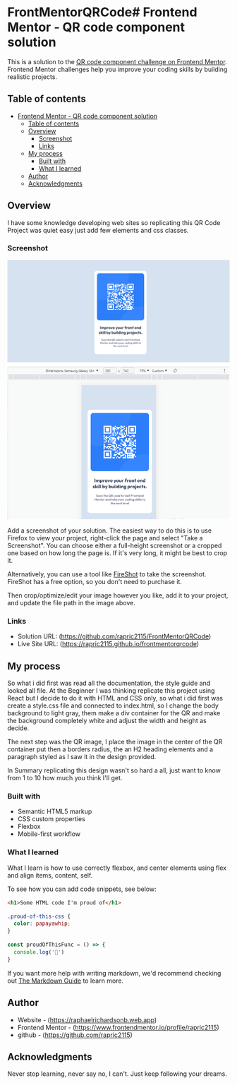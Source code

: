 # FrontMentorQRCode# Frontend Mentor - QR code component solution

This is a solution to the [QR code component challenge on Frontend Mentor](https://www.frontendmentor.io/challenges/qr-code-component-iux_sIO_H). Frontend Mentor challenges help you improve your coding skills by building realistic projects. 

## Table of contents

- [Frontend Mentor - QR code component solution](#frontend-mentor---qr-code-component-solution)
  - [Table of contents](#table-of-contents)
  - [Overview](#overview)
    - [Screenshot](#screenshot)
    - [Links](#links)
  - [My process](#my-process)
    - [Built with](#built-with)
    - [What I learned](#what-i-learned)
  - [Author](#author)
  - [Acknowledgments](#acknowledgments)

## Overview

I have some knowledge developing web sites so replicating this QR Code Project was quiet easy just add few elements and css classes.

### Screenshot

![](./screenshots/QR-desktop-screenshot.png)
![](./screenshots/QR-mobile-screenshot.PNG)

Add a screenshot of your solution. The easiest way to do this is to use Firefox to view your project, right-click the page and select "Take a Screenshot". You can choose either a full-height screenshot or a cropped one based on how long the page is. If it's very long, it might be best to crop it.

Alternatively, you can use a tool like [FireShot](https://getfireshot.com/) to take the screenshot. FireShot has a free option, so you don't need to purchase it. 

Then crop/optimize/edit your image however you like, add it to your project, and update the file path in the image above.


### Links

- Solution URL: (https://github.com/rapric2115/FrontMentorQRCode)
- Live Site URL: (https://rapric2115.github.io/frontmentorqrcode)

## My process

 So what i did first was read all the documentation, the style guide and looked all file. At the Beginner I was thinking replicate this project using React but I decide to do it with HTML and CSS only, so what i did first was create a style.css file and connected to index.html, so I change the body background to light gray, them make a div container for the QR and make the background completely white and adjust the width and height as decide.

 The next step was the QR image, I place the image in the center of the QR container put then a borders radius, the an H2 heading elements and a paragraph styled as I saw it in the design provided.

 In Summary replicating this design wasn't so hard a all, just want to know from 1 to 10 how much you think I'll get.

### Built with

- Semantic HTML5 markup
- CSS custom properties
- Flexbox
- Mobile-first workflow

### What I learned

What I learn is how to use correctly flexbox, and center elements using flex and align items, content, self. 

To see how you can add code snippets, see below:

```html
<h1>Some HTML code I'm proud of</h1>
```
```css
.proud-of-this-css {
  color: papayawhip;
}
```
```js
const proudOfThisFunc = () => {
  console.log('🎉')
}
```

If you want more help with writing markdown, we'd recommend checking out [The Markdown Guide](https://www.markdownguide.org/) to learn more.


## Author

- Website - (https://raphaelrichardsonb.web.app)
- Frontend Mentor - (https://www.frontendmentor.io/profile/rapric2115)
- github - (https://github.com/rapric2115)

## Acknowledgments

Never stop learning, never say no, I can't. Just keep following your dreams.
